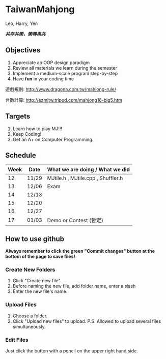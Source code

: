 # TaiwanMahjong
Leo, Harry, Yen

***共存共榮，榮辱與共***

## Objectives
1. Appreciate an OOP design paradigm
2. Review all materials we learn during the semester
3. Implement a medium-scale program step-by-step
4. Have **fun** in your coding time

遊戲規則: http://www.dragona.com.tw/mahjong-rule/

台數計算: http://ezmjtw.tripod.com/mahjong16-big5.htm

## Targets
1. Learn how to play MJ!!!
2. Keep Coding!
3. Get an A+ on Computer Programming.

## Schedule
| Week | Date  | What we are doing / What we did                          |
| ---- | ----- | -------------------------------------------------------- |
| 12   | 11/29 | MJtile.h , MJtile.cpp , Shuffler.h                       |
| 13   | 12/06 | Exam                                                     |
| 14   | 12/13 |  |
| 15   | 12/20 |  |
| 16   | 12/27 |  |
| 17   | 01/03 | Demo or Contest (暫定)                                   |

## How to use github
**Always remember to click the green "Commit changes" button at the bottom of the page to save files!**
### Create New Folders
1. Click "Create new file".
2. Before naming the new file, add folder name, enter a slash
3. Enter the new file's name.
### Upload Files
1. Choose a folder.
2. Click "Upload new files" to upload.
P.S. Allowed to upload several files simultaneously.
### Edit Files
Just click the button with a pencil on the upper right hand side.
